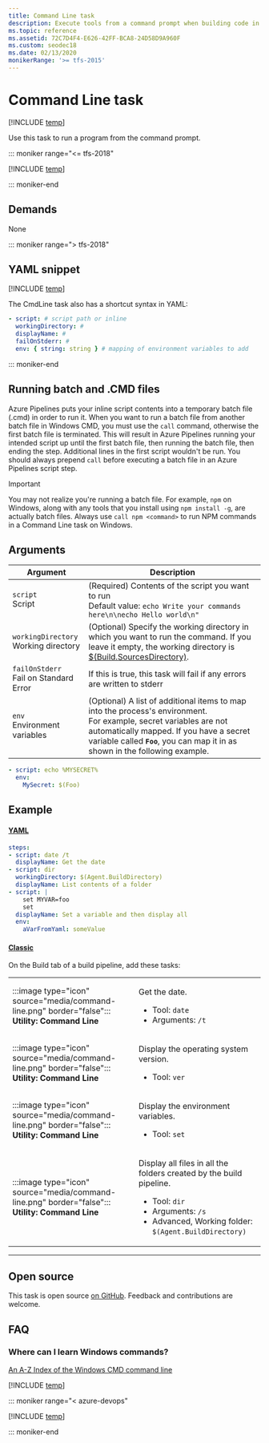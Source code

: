 ```yaml
---
title: Command Line task
description: Execute tools from a command prompt when building code in Azure Pipelines and Team Foundation Server (TFS)
ms.topic: reference
ms.assetid: 72C7D4F4-E626-42FF-BCA8-24D58D9A960F
ms.custom: seodec18
ms.date: 02/13/2020
monikerRange: '>= tfs-2015'
---
```


# Command Line task

[!INCLUDE [temp](../../includes/version-tfs-2015-rtm.md)]

Use this task to run a program from the command prompt.

::: moniker range="<= tfs-2018"

[!INCLUDE [temp](../../includes/concept-rename-note.md)]

::: moniker-end

## Demands

None

::: moniker range="> tfs-2018"

## YAML snippet

[!INCLUDE [temp](../includes/yaml/CmdLineV2.md)]

The CmdLine task also has a shortcut syntax in YAML:

```yaml
- script: # script path or inline
  workingDirectory: #
  displayName: #
  failOnStderr: #
  env: { string: string } # mapping of environment variables to add
```
::: moniker-end

## Running batch and .CMD files

Azure Pipelines puts your inline script contents into a temporary batch file (.cmd) in order to run it.
When you want to run a batch file from another batch file in Windows CMD, you must use the `call` command, otherwise the first batch file is terminated.
This will result in Azure Pipelines running your intended script up until the first batch file, then running the batch file, then ending the step.
Additional lines in the first script wouldn't be run.
You should always prepend `call` before executing a batch file in an Azure Pipelines script step.

> [!IMPORTANT]
> You may not realize you're running a batch file.
> For example, `npm` on Windows, along with any tools that you install using `npm install -g`, are actually batch files.
> Always use `call npm <command>` to run NPM commands in a Command Line task on Windows.

## Arguments

|Argument|Description|
|--- |--- |
|`script`<br/>Script|(Required) Contents of the script you want to run <br/>Default value: `echo Write your commands here\n\necho Hello world\n"`|
|`workingDirectory`<br/>Working directory|(Optional) Specify the working directory in which you want to run the command. If you leave it empty, the working directory is [$(Build.SourcesDirectory)](../../build/variables.md).|
|`failOnStderr`<br/>Fail on Standard Error|If this is true, this task will fail if any errors are written to stderr|
|`env`<br/>Environment variables|(Optional) A list of additional items to map into the process's environment. <br/>For example, secret variables are not automatically mapped. If you have a secret variable called **`Foo`**, you can map it in as shown in the following example. |

```YAML
- script: echo %MYSECRET%
  env:
    MySecret: $(Foo)
```


## Example

#### [YAML](#tab/yaml/)
```yaml
steps:
- script: date /t
  displayName: Get the date
- script: dir
  workingDirectory: $(Agent.BuildDirectory)
  displayName: List contents of a folder
- script: |
    set MYVAR=foo
    set
  displayName: Set a variable and then display all
  env:
    aVarFromYaml: someValue
```

#### [Classic](#tab/classic/)
On the Build tab of a build pipeline, add these tasks:

<table>
   <tr>
      <td>
:::image type="icon" source="media/command-line.png" border="false":::
<br/><strong>Utility: Command Line</strong>
      </td>
<td>
<p>Get the date.</p>
<ul>
<li>Tool: <code>date</code></li>
 <li>Arguments: <code>/t</code></li>
</ul>
      </td>
</tr>
<tr>
<td>
:::image type="icon" source="media/command-line.png" border="false":::
<br/><strong>Utility: Command Line</strong></td>
<td>
<p>Display the operating system version.</p>
<ul>
<li>Tool: <code>ver</code></li>
 </ul>
</td>
        </tr>
        <tr>
      <td>
:::image type="icon" source="media/command-line.png" border="false":::
<br/><strong>Utility: Command Line</strong></td>
<td>
<p>Display the environment variables.</p>
<ul>
<li>Tool: <code>set</code></li>
</ul>
</td>
        </tr>
        <tr>
      <td>
:::image type="icon" source="media/command-line.png" border="false":::
<br/><strong>Utility: Command Line</strong></td>
<td>
<p>Display all files in all the folders created by the build pipeline.</p>
<ul>
<li>Tool: <code>dir</code></li>
 <li>Arguments: <code>/s</code></li>
<li>Advanced, Working folder: <code>$(Agent.BuildDirectory)</code></li>
</ul>
</td>
        </tr>
</table>



* * *
## Open source

This task is open source [on GitHub](https://github.com/Microsoft/azure-pipelines-tasks). Feedback and contributions are welcome.

## FAQ

<!-- BEGINSECTION class="md-qanda" -->

### Where can I learn Windows commands?

[An A-Z Index of the Windows CMD  command line](https://ss64.com/nt/)

[!INCLUDE [temp](../../includes/qa-agents.md)]

::: moniker range="< azure-devops"

[!INCLUDE [temp](../../includes/qa-versions.md)]

::: moniker-end

<!-- ENDSECTION -->

